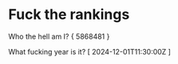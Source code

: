 # Fuck the rankings

Who the hell am I?
{ 5868481 }

What fucking year is it?
[ 2024-12-01T11:30:00Z ]
